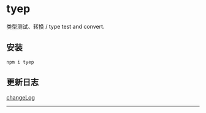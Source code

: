 # tyep

类型测试、转换 / type test and convert.

## 安装
```
npm i tyep
```

## 更新日志
[changeLog](https://github.com/ldy-0/type.git/blob/dev/CHANGELOG.md)

***


